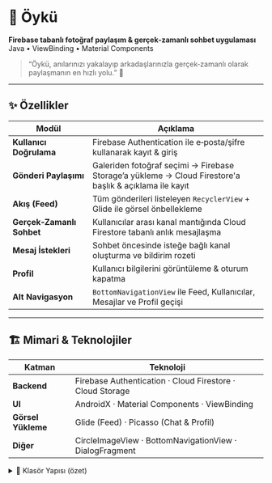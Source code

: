 # 📸 Öykü

**Firebase tabanlı fotoğraf paylaşım & gerçek‑zamanlı sohbet uygulaması**  
Java • ViewBinding • Material Components

> “Öykü, anılarınızı yakalayıp arkadaşlarınızla gerçek‑zamanlı olarak paylaşmanın en hızlı yolu.” 🚀

---

## ✨ Özellikler

| Modül | Açıklama |
|-------|----------|
| **Kullanıcı Doğrulama** | Firebase Authentication ile e‑posta/şifre kullanarak kayıt & giriş |
| **Gönderi Paylaşımı** | Galeriden fotoğraf seçimi → Firebase Storage’a yükleme → Cloud Firestore'a başlık & açıklama ile kayıt |
| **Akış (Feed)** | Tüm gönderileri listeleyen `RecyclerView` + Glide ile görsel önbellekleme |
| **Gerçek‑Zamanlı Sohbet** | Kullanıcılar arası kanal mantığında Cloud Firestore tabanlı anlık mesajlaşma |
| **Mesaj İstekleri** | Sohbet öncesinde isteğe bağlı kanal oluşturma ve bildirim rozeti |
| **Profil** | Kullanıcı bilgilerini görüntüleme & oturum kapatma |
| **Alt Navigasyon** | `BottomNavigationView` ile Feed, Kullanıcılar, Mesajlar ve Profil geçişi |

---

## 🏗️ Mimari & Teknolojiler

| Katman | Teknoloji |
|--------|-----------|
| **Backend** | Firebase Authentication · Cloud Firestore · Cloud Storage |
| **UI** | AndroidX · Material Components · ViewBinding |
| **Görsel Yükleme** | Glide (Feed) · Picasso (Chat & Profil) |
| **Diğer** | CircleImageView · BottomNavigationView · DialogFragment |

<details>
<summary>📁 Klasör Yapısı (özet)</summary>

```text
app/
 └─ src/main/java/com/oykuatak/oyku/
     ├─ activity/            # Activity sınıfları
     │   ├─ ChatActivity.java
     │   ├─ FeedActivity.java
     │   ├─ MainActivity.java
     │   ├─ SignUpActivity.java
     │   └─ UploadActivity.java
     ├─ adapter/             # RecyclerView adapter'ları
     │   ├─ BlogAdapter.java
     │   ├─ ChatAdapter.java
     │   ├─ MessageRequestsAdapter.java
     │   └─ UserAdapter.java
     ├─ fragment/            # UI fragment'ları
     │   ├─ FeedFragment.java
     │   ├─ MessageFragment.java
     │   ├─ ProfileFragment.java
     │   └─ UsersFragment.java
     └─ model/               # Veri modelleri
         ├─ Blog.java
         ├─ Chat.java
         ├─ MessageRequest.java
         └─ User.java
'''
---
## ⚙️ Kurulum

1. Depoyu klonlayın:

   ```bash
   git clone https://github.com/<kullanıcı-adı>/oyku.git
   cd oyku
Android Studio Arctic Fox (veya üzeri) ile projeyi açın.

Firebase yapılandırması

Firebase Console’da yeni bir proje oluşturun.

Android paket adı: com.oykuatak.oyku

İndirilen google-services.json dosyasını app/ klasörüne kopyalayın.

Authentication → Sign‑in Method bölümünde “E‑posta/Şifre” yöntemini etkinleştirin.

Cloud Firestore ve Storage’ı etkinleştirin.

Gradle’ı senkronize edin ve projeyi derleyin.

## ▶️ Projeyi Çalıştırma

| Adım | Açıklama |
|------|----------|
| **Kayıt / Giriş** | `MainActivity` & `SignUpActivity` üzerinden kullanıcı oluşturun veya mevcut hesapla oturum açın. |
| **Gönderi Paylaş** | Sağ üst menüden **Upload** seçeneğiyle `UploadActivity`’de fotoğraf yükleyin. |
| **Akışta Görüntüle** | Gönderiniz otomatik olarak Feed’e düşer. |
| **Kullanıcılar** | **People** sekmesinden diğer kullanıcıları listeleyin, mesaj isteği gönderin. |
| **Mesajlaşma** | İstek kabul edildiğinde `ChatActivity`’de gerçek‑zamanlı sohbet başlayacaktır. |
